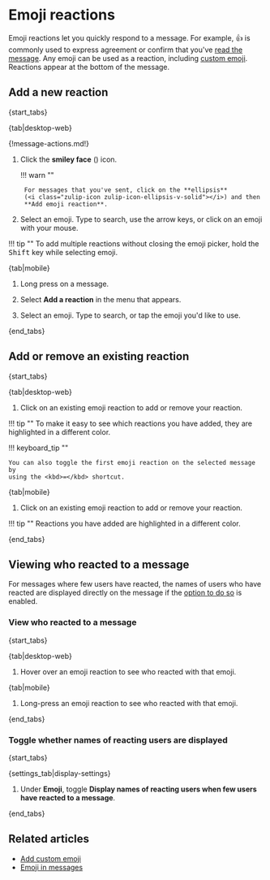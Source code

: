 # Emoji reactions

Emoji reactions let you quickly respond to a message. For example, 👍 is
commonly used to express agreement or confirm that you've [read the
message](/help/read-receipts). Any emoji can be used as a reaction, including
[custom emoji](/help/custom-emoji). Reactions appear at the bottom of the
message.

## Add a new reaction

{start_tabs}

{tab|desktop-web}

{!message-actions.md!}

1. Click the **smiley face** (<i class="fa fa-smile-o"></i>) icon.

    !!! warn ""

        For messages that you've sent, click on the **ellipsis**
        (<i class="zulip-icon zulip-icon-ellipsis-v-solid"></i>) and then
        **Add emoji reaction**.

1. Select an emoji. Type to search, use the arrow keys, or click on an emoji
   with your mouse.

!!! tip ""
    To add multiple reactions without closing the emoji picker, hold the
    <kbd>Shift</kbd> key while selecting emoji.

{tab|mobile}

1. Long press on a message.

1. Select **Add a reaction** in the menu that appears.

1. Select an emoji. Type to search, or tap the emoji you'd like to use.

{end_tabs}

## Add or remove an existing reaction

{start_tabs}

{tab|desktop-web}

1. Click on an existing emoji reaction to add or remove your reaction.

!!! tip ""
    To make it easy to see which reactions you have added, they are
    highlighted in a different color.

!!! keyboard_tip ""

    You can also toggle the first emoji reaction on the selected message by
    using the <kbd>=</kbd> shortcut.

{tab|mobile}

1. Click on an existing emoji reaction to add or remove your reaction.

!!! tip ""
    Reactions you have added are highlighted in a different color.

{end_tabs}


## Viewing who reacted to a message

For messages where few users have reacted, the names of users who have reacted
are displayed directly on the message if the [option to do
so](#toggle-whether-names-of-reacting-users-are-displayed) is enabled.

### View who reacted to a message

{start_tabs}

{tab|desktop-web}

1. Hover over an emoji reaction to see who reacted with that emoji.

{tab|mobile}

1. Long-press an emoji reaction to see who reacted with that emoji.

{end_tabs}

### Toggle whether names of reacting users are displayed

{start_tabs}

{settings_tab|display-settings}

1. Under **Emoji**, toggle **Display names of reacting users when few users have
   reacted to a message**.

{end_tabs}

## Related articles

* [Add custom emoji](/help/custom-emoji)
* [Emoji in messages](/help/emoji-and-emoticons)
